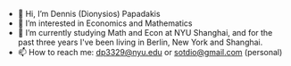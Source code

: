 - 👋 Hi, I’m Dennis (Dionysios) Papadakis
- 👀 I’m interested in Economics and Mathematics 
- 🌱 I’m currently studying Math and Econ at NYU Shanghai, and for the past three years I've been living in Berlin, New York and Shanghai.
- 📫 How to reach me: dp3329@nyu.edu or sotdio@gmail.com (personal)

<!---
diopapadakis/diopapadakis is a ✨ special ✨ repository because its `README.md` (this file) appears on your GitHub profile.
You can click the Preview link to take a look at your changes.
--->

